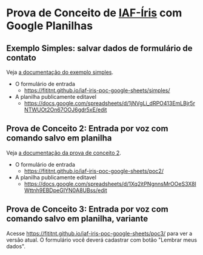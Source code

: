 # Prova de Conceito de [IAF-Íris](https://github.com/fititnt/iaf-iris) com Google Planilhas

## Exemplo Simples: salvar dados de formulário de contato

Veja [a documentação do exemplo simples](simples/).

- O formulário de entrada
  - <https://fititnt.github.io/iaf-iris-poc-google-sheets/simples/>
- A planilha publicamente editavel
  - <https://docs.google.com/spreadsheets/d/1jNVgLi_dRPO413EmLBjr5rNTWUOt2On67OOJ6gdr5xE/edit>

## Prova de Conceito 2: Entrada por voz com comando salvo em planilha

Veja [a documentação da prova de conceito 2](poc2/).

- O formulário de entrada
  - <https://fititnt.github.io/iaf-iris-poc-google-sheets/poc2/>
- A planilha publicamente editavel
  - <https://docs.google.com/spreadsheets/d/1Xq2itPNgnnsMrOOeS3X8lWttnh9EBDpeGIYN0A8UBss/edit>

## Prova de Conceito 3: Entrada por voz com comando salvo em planilha, variante
Acesse <https://fititnt.github.io/iaf-iris-poc-google-sheets/poc3/> para
ver a versão atual. O formulário você deverá cadastrar com botão "Lembrar meus
dados".

